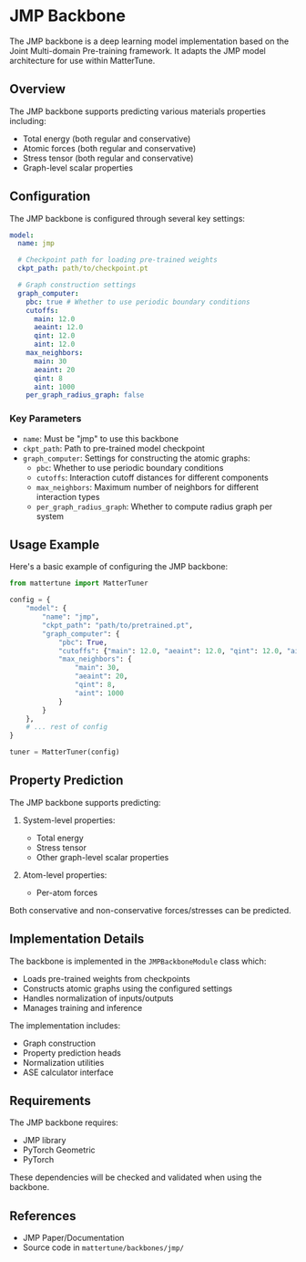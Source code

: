 # JMP Backbone

The JMP backbone is a deep learning model implementation based on the Joint Multi-domain Pre-training framework. It adapts the JMP model architecture for use within MatterTune.

## Overview

The JMP backbone supports predicting various materials properties including:

- Total energy (both regular and conservative)
- Atomic forces (both regular and conservative)
- Stress tensor (both regular and conservative)
- Graph-level scalar properties

## Configuration

The JMP backbone is configured through several key settings:

```yaml
model:
  name: jmp

  # Checkpoint path for loading pre-trained weights
  ckpt_path: path/to/checkpoint.pt

  # Graph construction settings
  graph_computer:
    pbc: true # Whether to use periodic boundary conditions
    cutoffs:
      main: 12.0
      aeaint: 12.0
      qint: 12.0
      aint: 12.0
    max_neighbors:
      main: 30
      aeaint: 20
      qint: 8
      aint: 1000
    per_graph_radius_graph: false
```

### Key Parameters

- `name`: Must be "jmp" to use this backbone
- `ckpt_path`: Path to pre-trained model checkpoint
- `graph_computer`: Settings for constructing the atomic graphs:
  - `pbc`: Whether to use periodic boundary conditions
  - `cutoffs`: Interaction cutoff distances for different components
  - `max_neighbors`: Maximum number of neighbors for different interaction types
  - `per_graph_radius_graph`: Whether to compute radius graph per system

## Usage Example

Here's a basic example of configuring the JMP backbone:

```python
from mattertune import MatterTuner

config = {
    "model": {
        "name": "jmp",
        "ckpt_path": "path/to/pretrained.pt",
        "graph_computer": {
            "pbc": True,
            "cutoffs": {"main": 12.0, "aeaint": 12.0, "qint": 12.0, "aint": 12.0},
            "max_neighbors": {
                "main": 30,
                "aeaint": 20,
                "qint": 8,
                "aint": 1000
            }
        }
    },
    # ... rest of config
}

tuner = MatterTuner(config)
```

## Property Prediction

The JMP backbone supports predicting:

1. System-level properties:
   - Total energy
   - Stress tensor
   - Other graph-level scalar properties

2. Atom-level properties:
   - Per-atom forces

Both conservative and non-conservative forces/stresses can be predicted.

## Implementation Details

The backbone is implemented in the `JMPBackboneModule` class which:

- Loads pre-trained weights from checkpoints
- Constructs atomic graphs using the configured settings
- Handles normalization of inputs/outputs
- Manages training and inference

The implementation includes:

- Graph construction
- Property prediction heads
- Normalization utilities
- ASE calculator interface

## Requirements

The JMP backbone requires:
- JMP library
- PyTorch Geometric
- PyTorch

These dependencies will be checked and validated when using the backbone.

## References

- JMP Paper/Documentation
- Source code in `mattertune/backbones/jmp/`
